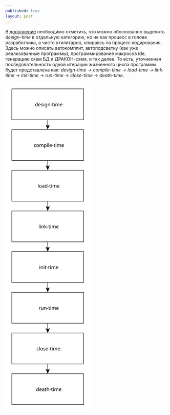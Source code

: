 ```yaml
---
published: true
layout: post
---
```


В [дополнение](http://b.ocsf.in/2015/09/28/%D0%90%D0%B4-%D0%BA%D0%BE%D0%BD%D1%86%D0%B5%D0%BF%D1%86%D0%B8%D0%B9/) необходимо отметить, что можно обоснованно выделить *design-time* в отдельную категорию, но не как процесс в голове разработчика, а чисто утилитарно, опираясь на процесс кодирования. Здесь можно описать автокомплит, автоподсветку (как уже реализованные программы), программирование макросов ide, генерацию схем БД и ДРАКОН-схем, и так далее. То есть, уточненная последовательность одной итерации жизненного цикла программы будет представлена как: *design-time* -> *compile-time* -> *load-time* -> *link-time* -> *init-time* -> *run-time* -> *close-time* -> *death-time*.

![](code-life-line.svg)
